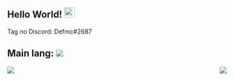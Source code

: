 ## Hello World! <img src="https://github.com/TheDudeThatCode/TheDudeThatCode/blob/master/Assets/Earth.gif" width="24px">

Tag no Discord: Defmc#2687

Main lang: <img src="https://img.shields.io/badge/-C%20&%20C++-659ad2?style=flat&logo=c%2B%2B&logoColor=ffffff">
----

<a href="https://github.com/anuraghazra/github-readme-stats">
  <img align="left" src="https://github-readme-stats.vercel.app/api?username=defmc&theme=gotham&show_icons=true" />
</a>
<a href="https://github.com/anuraghazra/convoychat">
  <img align="right" src="https://github-readme-stats.vercel.app/api/top-langs/?username=defmc&theme=gotham&layout=compact" />
</a>
